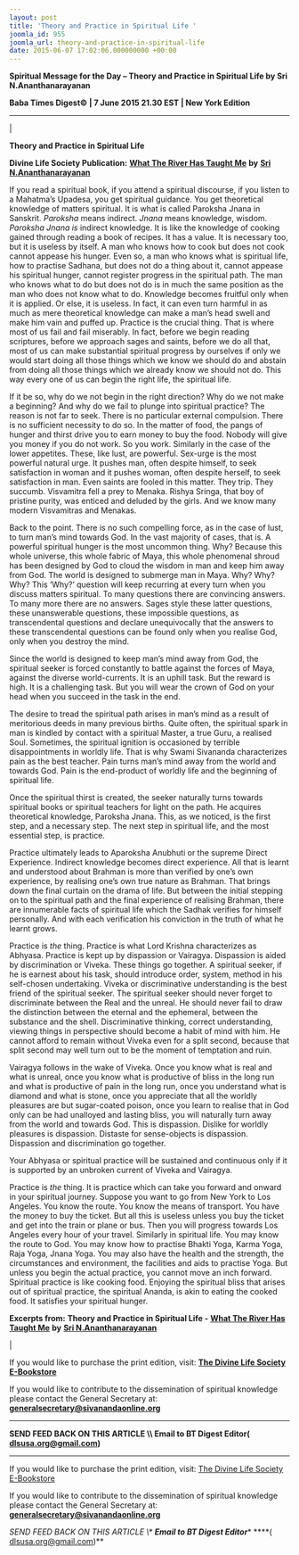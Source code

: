 ```yaml
---
layout: post
title: 'Theory and Practice in Spiritual Life '
joomla_id: 955
joomla_url: theory-and-practice-in-spiritual-life
date: 2015-06-07 17:02:06.000000000 +00:00
---
```

  

















































**Spiritual Message for the Day – Theory and Practice in Spiritual Life by Sri N.Ananthanarayanan**

**Baba Times Digest© | 7 June 2015 21.30 EST | New York Edition**

* * *

| 

**Theory and Practice in Spiritual Life**

**Divine Life Society Publication:** [**What The River Has Taught Me**](http://www.dlshq.org/discourse/mar2004.htm) **by** [**Sri N.Ananthanarayanan**](http://www.dlshq.org/announce/memoriamanantha.htm)

If you read a spiritual book, if you attend a spiritual discourse, if you listen to a Mahatma’s Upadesa, you get spiritual guidance. You get theoretical knowledge of matters spiritual. It is what is called Paroksha Jnana in Sanskrit. _Paroksha_ means indirect. _Jnana_ means knowledge, wisdom. _Paroksha Jnana is_ indirect knowledge. It is like the knowledge of cooking gained through reading a book of recipes. It has a value. It is necessary too, but it is useless by itself. A man who knows how to cook but does not cook cannot appease his hunger. Even so, a man who knows what is spiritual life, how to practise Sadhana, but does not do a thing about it, cannot appease his spiritual hunger, cannot register progress in the spiritual path. The man who knows what to do but does not do is in much the same position as the man who does not know what to do. Knowledge becomes fruitful only when it is applied. Or else, it is useless. In fact, it can even turn harmful in as much as mere theoretical knowledge can make a man’s head swell and make him vain and puffed up. Practice is the crucial thing. That is where most of us fail and fail miserably. In fact, before we begin reading scriptures, before we approach sages and saints, before we do all that, most of us can make substantial spiritual progress by ourselves if only we would start doing all those things which we know we should do and abstain from doing all those things which we already know we should not do. This way every one of us can begin the right life, the spiritual life.

If it be so, why do we not begin in the right direction? Why do we not make a beginning? And why do we fail to plunge into spiritual practice? The reason is not far to seek. There is no particular external compulsion. There is no sufficient necessity to do so. In the matter of food, the pangs of hunger and thirst drive you to earn money to buy the food. Nobody will give you money if you do not work. So you work. Similarly in the case of the lower appetites. These, like lust, are powerful. Sex-urge is the most powerful natural urge. It pushes man, often despite himself, to seek satisfaction in woman and it pushes woman, often despite herself, to seek satisfaction in man. Even saints are fooled in this matter. They trip. They succumb. Visvamitra fell a prey to Menaka. Rishya Sringa, that boy of pristine purity, was enticed and deluded by the girls. And we know many modern Visvamitras and Menakas.

Back to the point. There is no such compelling force, as in the case of lust, to turn man’s mind towards God. In the vast majority of cases, that is. A powerful spiritual hunger is the most uncommon thing. Why? Because this whole universe, this whole fabric of Maya, this whole phenomenal shroud has been designed by God to cloud the wisdom in man and keep him away from God. The world is designed to submerge man in Maya. Why? Why? Why? This ‘Why?’ question will keep recurring at every turn when you discuss matters spiritual. To many questions there are convincing answers. To many more there are no answers. Sages style these latter questions, these unanswerable questions, these impossible questions, as transcendental questions and declare unequivocally that the answers to these transcendental questions can be found only when you realise God, only when you destroy the mind.

Since the world is designed to keep man’s mind away from God, the spiritual seeker is forced constantly to battle against the forces of Maya, against the diverse world-currents. It is an uphill task. But the reward is high. It is a challenging task. But you will wear the crown of God on your head when you succeed in the task in the end.

The desire to tread the spiritual path arises in man’s mind as a result of meritorious deeds in many previous births. Quite often, the spiritual spark in man is kindled by contact with a spiritual Master, a true Guru, a realised Soul. Sometimes, the spiritual ignition is occasioned by terrible disappointments in worldly life. That is why Swami Sivananda characterizes pain as the best teacher. Pain turns man’s mind away from the world and towards God. Pain is the end-product of worldly life and the beginning of spiritual life.

Once the spiritual thirst is created, the seeker naturally turns towards spiritual books or spiritual teachers for light on the path. He acquires theoretical knowledge, Paroksha Jnana. This, as we noticed, is the first step, and a necessary step. The next step in spiritual life, and the most essential step, is practice.

Practice ultimately leads to Aparoksha Anubhuti or the supreme Direct Experience. Indirect knowledge becomes direct experience. All that is learnt and understood about Brahman is more than verified by one’s own experience, by realising one’s own true nature as Brahman. That brings down the final curtain on the drama of life. But between the initial stepping on to the spiritual path and the final experience of realising Brahman, there are innumerable facts of spiritual life which the Sadhak verifies for himself personally. And with each verification his conviction in the truth of what he learnt grows.

Practice is _the_ thing. Practice is what Lord Krishna characterizes as Abhyasa. Practice is kept up by dispassion or Vairagya. Dispassion is aided by discrimination or Viveka. These things go together. A spiritual seeker, if he is earnest about his task, should introduce order, system, method in his self-chosen undertaking. Viveka or discriminative understanding is the best friend of the spiritual seeker. The spiritual seeker should never forget to discriminate between the Real and the unreal. He should never fail to draw the distinction between the eternal and the ephemeral, between the substance and the shell. Discriminative thinking, correct understanding, viewing things in perspective should become a habit of mind with him. He cannot afford to remain without Viveka even for a split second, because that split second may well turn out to be the moment of temptation and ruin.

Vairagya follows in the wake of Viveka. Once you know what is real and what is unreal, once you know what is productive of bliss in the long run and what is productive of pain in the long run, once you understand what is diamond and what is stone, once you appreciate that all the worldly pleasures are but sugar-coated poison, once you learn to realise that in God only can be had unalloyed and lasting bliss, you will naturally turn away from the world and towards God. This is dispassion. Dislike for worldly pleasures is dispassion. Distaste for sense-objects is dispassion. Dispassion and discrimination go together.

Your Abhyasa or spiritual practice will be sustained and continuous only if it is supported by an unbroken current of Viveka and Vairagya.

Practice is _the_ thing. It is practice which can take you forward and onward in your spiritual journey. Suppose you want to go from New York to Los Angeles. You know the route. You know the means of transport. You have the money to buy the ticket. But all this is useless unless you buy the ticket and get into the train or plane or bus. Then you will progress towards Los Angeles every hour of your travel. Similarly in spiritual life. You may know the route to God. You may know how to practise Bhakti Yoga, Karma Yoga, Raja Yoga, Jnana Yoga. You may also have the health and the strength, the circumstances and environment, the facilities and aids to practise Yoga. But unless you begin the actual practice, you cannot move an inch forward. Spiritual practice is like cooking food. Enjoying the spiritual bliss that arises out of spiritual practice, the spiritual Ananda, is akin to eating the cooked food. It satisfies your spiritual hunger.



**Excerpts from:**  **Theory and Practice in Spiritual Life -** [**What The River Has Taught Me**](http://www.dlshq.org/discourse/mar2004.htm) **by** [**Sri N.Ananthanarayanan**](http://www.dlshq.org/announce/memoriamanantha.htm)

 |

If you would like to purchase the print edition, visit: **[The Divine Life Society E-Bookstore](http://www.dlshq.org/download/download.htm)**

If you would like to contribute to the dissemination of spiritual knowledge please contact the General Secretary at: [](mailto:%20%3Cscript%20type=%27text/javascript%27%3E%20%3C%21--%20var%20prefix%20=%20%27ma%27%20+%20%27il%27%20+%20%27to%27;%20var%20path%20=%20%27hr%27%20+%20%27ef%27%20+%20%27=%27;%20var%20addy57016%20=%20%27generalsecretary%27%20+%20%27@%27;%20addy57016%20=%20addy57016%20+%20%27sivanandaonline%27%20+%20%27.%27%20+%20%27org%27;%20document.write%28%27%3Ca%20%27%20+%20path%20+%20%27%5C%27%27%20+%20prefix%20+%20%27:%27%20+%20addy57016%20+%20%27%5C%27%3E%27%29;%20document.write%28addy57016%29;%20document.write%28%27%3C%5C/a%3E%27%29;%20//--%3E%5Cn%20%3C/script%3E%3Cscript%20type=%27text/javascript%27%3E%20%3C%21--%20document.write%28%27%3Cspan%20style=%5C%27display:%20none;%5C%27%3E%27%29;%20//--%3E%20%3C/script%3EThis%20email%20address%20is%20being%20protected%20from%20spambots.%20You%20need%20JavaScript%20enabled%20to%20view%20it.%20%3Cscript%20type=%27text/javascript%27%3E%20%3C%21--%20document.write%28%27%3C/%27%29;%20document.write%28%27span%3E%27%29;%20//--%3E%20%3C/script%3E?subject=Contribution%20to%20Dissemination%20of%20Spiritual%20Knowledge) **generalsecretary@sivanandaonline.org**

****

**SEND FEED BACK ON THIS ARTICLE \\\ Email to BT Digest Editor[](mailto:%20%3Cscript%20type=%27text/javascript%27%3E%20%3C%21--%20var%20prefix%20=%20%27ma%27%20+%20%27il%27%20+%20%27to%27;%20var%20path%20=%20%27hr%27%20+%20%27ef%27%20+%20%27=%27;%20var%20addy72654%20=%20%27dlsusa.org%27%20+%20%27@%27;%20addy72654%20=%20addy72654%20+%20%27gmail%27%20+%20%27.%27%20+%20%27com%27;%20document.write%28%27%3Ca%20%27%20+%20path%20+%20%27%5C%27%27%20+%20prefix%20+%20%27:%27%20+%20addy72654%20+%20%27%5C%27%3E%27%29;%20document.write%28addy72654%29;%20document.write%28%27%3C%5C/a%3E%27%29;%20//--%3E%5Cn%20%3C/script%3E%3Cscript%20type=%27text/javascript%27%3E%20%3C%21--%20document.write%28%27%3Cspan%20style=%5C%27display:%20none;%5C%27%3E%27%29;%20//--%3E%20%3C/script%3EThis%20email%20address%20is%20being%20protected%20from%20spambots.%20You%20need%20JavaScript%20enabled%20to%20view%20it.%20%3Cscript%20type=%27text/javascript%27%3E%20%3C%21--%20document.write%28%27%3C/%27%29;%20document.write%28%27span%3E%27%29;%20//--%3E%20%3C/script%3E?subject=DLS%20Posts)( [dlsusa.org@gmail.com](mailto:dlsusa.org@gmail.com))**



* * *



  

If you would like to purchase the print edition, visit: [The Divine Life Society E-Bookstore](http://www.dlshq.org/download/download.htm)

If you would like to contribute to the dissemination of spiritual knowledge please contact the General Secretary at: **[generalsecretary@sivanandaonline.org](mailto:generalsecretary@sivanandaonline.org)**

**SEND FEED BACK ON THIS ARTICLE \\\**  **Email to BT Digest Editor**** [](mailto:%20%3Cscript%20type=%27text/javascript%27%3E%20%3C%21--%20var%20prefix%20=%20%27ma%27%20+%20%27il%27%20+%20%27to%27;%20var%20path%20=%20%27hr%27%20+%20%27ef%27%20+%20%27=%27;%20var%20addy72654%20=%20%27dlsusa.org%27%20+%20%27@%27;%20addy72654%20=%20addy72654%20+%20%27gmail%27%20+%20%27.%27%20+%20%27com%27;%20document.write%28%27%3Ca%20%27%20+%20path%20+%20%27%5C%27%27%20+%20prefix%20+%20%27:%27%20+%20addy72654%20+%20%27%5C%27%3E%27%29;%20document.write%28addy72654%29;%20document.write%28%27%3C%5C/a%3E%27%29;%20//--%3E%5Cn%20%3C/script%3E%3Cscript%20type=%27text/javascript%27%3E%20%3C%21--%20document.write%28%27%3Cspan%20style=%5C%27display:%20none;%5C%27%3E%27%29;%20//--%3E%20%3C/script%3EThis%20email%20address%20is%20being%20protected%20from%20spambots.%20You%20need%20JavaScript%20enabled%20to%20view%20it.%20%3Cscript%20type=%27text/javascript%27%3E%20%3C%21--%20document.write%28%27%3C/%27%29;%20document.write%28%27span%3E%27%29;%20//--%3E%20%3C/script%3E?subject=DLS%20Posts)****( [dlsusa.org@gmail.com](mailto:dlsusa.org@gmail.com))**  
